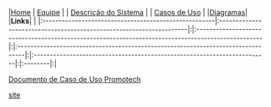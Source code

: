 |<a href='http://code.google.com/p/promotech'>Home</a> | <a href='http://code.google.com/p/promotech/wiki/Equipe'>Equipe</a> | | <a href='http://code.google.com/p/promotech/wiki/Descricao_do_Sistema'>Descrição do Sistema</a> | | <a href='http://code.google.com/p/promotech/wiki/Casos_de_Uso'>Casos de Uso</a> | |<a href='http://code.google.com/p/promotech/wiki/Diagramas'>Diagramas</a>| |**Links**| |
|:-----------------------------------------------------|:--------------------------------------------------------------------|:|:--------------------------------------------------------------------------------------------------|:|:--------------------------------------------------------------------------------|:|:------------------------------------------------------------------------|:|:--------|:|

<a href='https://docs.google.com/document/d/1Gq6QjrIG4VcCgy4sAapV2OdNjLUs2qu0GvffO564YQQ/edit?usp=sharing'>Documento de Caso de Uso Promotech</a>

<a href='http://sistema.recipromo.com.br/'>site</a>